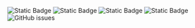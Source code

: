 ![Static Badge](https://img.shields.io/badge/blacklists-61-000000) ![Static Badge](https://img.shields.io/badge/blacklisted-2953336-cc0000) ![Static Badge](https://img.shields.io/badge/whitelisted-2250-00CC00) ![Static Badge](https://img.shields.io/badge/streaming_blacklist-28107-000000) ![GitHub issues](https://img.shields.io/github/issues/fabriziosalmi/blacklists)

